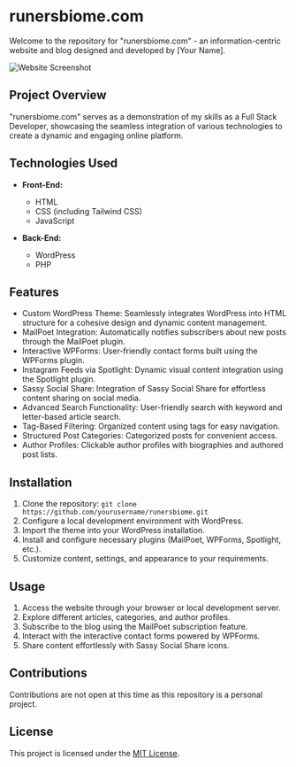 # runersbiome.com

Welcome to the repository for "runersbiome.com" - an information-centric website and blog designed and developed by [Your Name].

![Website Screenshot](screenshot.png)

## Project Overview

"runersbiome.com" serves as a demonstration of my skills as a Full Stack Developer, showcasing the seamless integration of various technologies to create a dynamic and engaging online platform.

## Technologies Used

- **Front-End:**
  - HTML
  - CSS (including Tailwind CSS)
  - JavaScript

- **Back-End:**
  - WordPress
  - PHP

## Features

- Custom WordPress Theme: Seamlessly integrates WordPress into HTML structure for a cohesive design and dynamic content management.
- MailPoet Integration: Automatically notifies subscribers about new posts through the MailPoet plugin.
- Interactive WPForms: User-friendly contact forms built using the WPForms plugin.
- Instagram Feeds via Spotlight: Dynamic visual content integration using the Spotlight plugin.
- Sassy Social Share: Integration of Sassy Social Share for effortless content sharing on social media.
- Advanced Search Functionality: User-friendly search with keyword and letter-based article search.
- Tag-Based Filtering: Organized content using tags for easy navigation.
- Structured Post Categories: Categorized posts for convenient access.
- Author Profiles: Clickable author profiles with biographies and authored post lists.

## Installation

1. Clone the repository: `git clone https://github.com/yourusername/runersbiome.git`
2. Configure a local development environment with WordPress.
3. Import the theme into your WordPress installation.
4. Install and configure necessary plugins (MailPoet, WPForms, Spotlight, etc.).
5. Customize content, settings, and appearance to your requirements.

## Usage

1. Access the website through your browser or local development server.
2. Explore different articles, categories, and author profiles.
3. Subscribe to the blog using the MailPoet subscription feature.
4. Interact with the interactive contact forms powered by WPForms.
5. Share content effortlessly with Sassy Social Share icons.

## Contributions

Contributions are not open at this time as this repository is a personal project.

## License

This project is licensed under the [MIT License](LICENSE).
